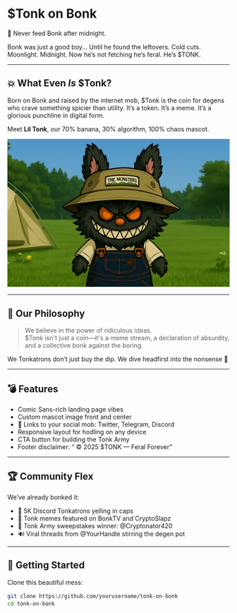 #  $Tonk on Bonk

🥩 Never feed Bonk after midnight.

Bonk was just a good boy...
Until he found the leftovers.
Cold cuts. Moonlight. Midnight.
Now he’s not fetching 
he’s feral.
He’s $TONK.

---

## 💥 What Even *Is* $Tonk?

Born on Bonk and raised by the internet mob, $Tonk is the coin for degens who crave something spicier than utility. It’s a token. It’s a meme. It’s a glorious punchline in digital form.

Meet **Lil Tonk**, our 70% banana, 30% algorithm, 100% chaos mascot.

![Lil Tonk Mascot](tonk-image.jpg)

---

## 🧠 Our Philosophy

> We believe in the power of ridiculous ideas.  
> $Tonk isn't just a coin—it's a meme stream, a declaration of absurdity, and a collective bonk against the boring.

We Tonkatrons don’t just buy the dip. We dive headfirst into the nonsense 🍌

---

## 💣 Features

- Comic Sans-rich landing page vibes
- Custom mascot image front and center
- 🔗 Links to your social mob: Twitter, Telegram, Discord
- Responsive layout for hodling on any device
- CTA button for building the Tonk Army
- Footer disclaimer: “  © 2025 $TONK — Feral Forever”

---

## 🏆 Community Flex

We’ve already bonked it:
- 🎉 5K Discord Tonkatrons yelling in caps
- 🐸 Tonk memes featured on BonkTV and CryptoSlapz
- 💸 Tonk Army sweepstakes winner: @Cryptonator420
- 🔊 Viral threads from @YourHandle stirring the degen pot

---

## 🚀 Getting Started

Clone this beautiful mess:
```bash
git clone https://github.com/yourusername/tonk-on-bonk
cd tonk-on-bonk
